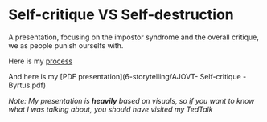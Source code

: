 # Self-critique VS Self-destruction
A presentation, focusing on the impostor syndrome and the overall critique, we as people punish ourselfs with.

Here is my [process](process.md)

And here is my [PDF presentation](6-storytelling/AJOVT- Self-critique - Byrtus.pdf)

<em>Note: My presentation is <b>heavily</b> based on visuals, so if you want to know what I was talking about, you should have visited my TedTalk</em>
